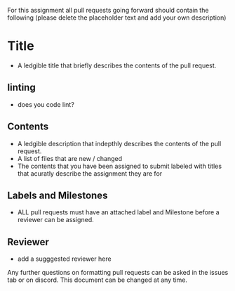 For this assignment all pull requests going  forward should contain the following (please delete the placeholder text and add your own description)

# Title
  - A ledgible title that briefly describes the contents of the pull request.

## linting
  - does you code lint?

## Contents
  - A ledgible description that indepthly describes the contents of the pull request.
  - A list of files that are new / changed
  - The contents that you have been assigned to submit labeled with titles that acuratly describe the assignment they are for

## Labels and Milestones
  - ALL pull requests must have an attached label and Milestone before a reviewer can be assigned.

## Reviewer
  - add a sugggested reviewer here

Any further questions on formatting pull requests can be asked in the issues tab or on discord. 
This document can be changed at any time.
